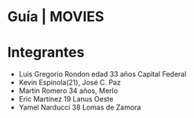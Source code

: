 # Guía | MOVIES
# Integrantes
- Luis Gregorio Rondon edad 33 años Capital Federal
- Kevin Espinola(21), José C. Paz
- Martin Romero 34 años, Merlo
- Eric Martinez 19 Lanus Oeste
- Yamel Narducci 38 Lomas de Zamora 

